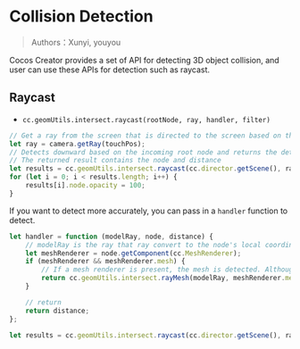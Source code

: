# Collision Detection

> Authors：Xunyi, youyou

Cocos Creator provides a set of API for detecting 3D object collision, and user can use these APIs for detection such as raycast.

## Raycast

- `cc.geomUtils.intersect.raycast(rootNode, ray, handler, filter)`

```js
// Get a ray from the screen that is directed to the screen based on the point clicked
let ray = camera.getRay(touchPos);
// Detects downward based on the incoming root node and returns the detection results
// The returned result contains the node and distance
let results = cc.geomUtils.intersect.raycast(cc.director.getScene(), ray);
for (let i = 0; i < results.length; i++) {
    results[i].node.opacity = 100;
}
```

If you want to detect more accurately, you can pass in a `handler` function to detect.

```js
let handler = function (modelRay, node, distance) {
    // modelRay is the ray that ray convert to the node's local coordinate system
    let meshRenderer = node.getComponent(cc.MeshRenderer);
    if (meshRenderer && meshRenderer.mesh) {
        // If a mesh renderer is present, the mesh is detected. Although it consumes more performance, but the detection is more accurate
        return cc.geomUtils.intersect.rayMesh(modelRay, meshRenderer.mesh);
    }

    // return
    return distance;
};

let results = cc.geomUtils.intersect.raycast(cc.director.getScene(), ray, handler);
```
